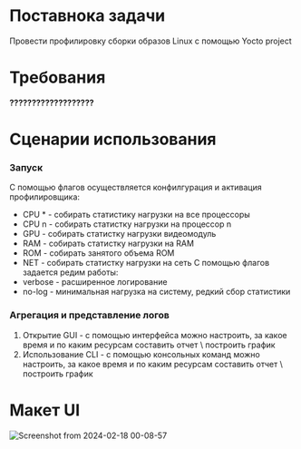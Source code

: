 # Поставнока задачи
Провести профилировку сборки образов Linux с помощью Yocto project
# Требования
**???????????????????**
# Сценарии использования
### Запуск
С помощью флагов осуществляется конфилгурация и активация профилировщика:
- CPU * - собирать статистику нагрузки на все процессоры
- CPU n - собирать статистку нагрузки на процессор n
- GPU - собирать статистку нагрузки видеомодуль
- RAM - собирать статистку нагрузки на RAM
- ROM - собирать занятого объема ROM
- NET - собирать статистку нагрузки на сеть
С помощью флагов задается редим работы:
- verbose - расширенное логирование
- no-log - минимальная нагрузка на систему, редкий сбор статистики 
### Агрегация и представление логов
1) Открытие GUI - с помощью интерфейса можно настроить, за какое время и по каким ресурсам составить отчет \ построить график
2) Использование CLI - с помощью консольных команд можно настроить, за какое время и по каким ресурсам составить отчет \ построить график
# Макет UI
![Screenshot from 2024-02-18 00-08-57](https://github.com/moevm/os_profiling/assets/90711883/7bdb622b-2f38-4947-a12d-9aaf825bda4a)
